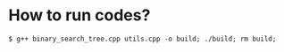 # How to run codes?
```shell
$ g++ binary_search_tree.cpp utils.cpp -o build; ./build; rm build;
```